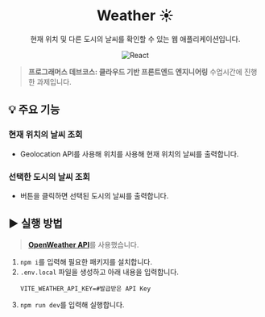 <div align="center">

# Weather ☀️

현재 위치 및 다른 도시의 날씨를 확인할 수 있는 웹 애플리케이션입니다.

![React](https://img.shields.io/badge/React-ffffff?style=flat-square&logo=react&logoColor=ffffff&labelColor=61dafb&color=61dafb)

</div>

> **프로그래머스 데브코스: 클라우드 기반 프론트엔드 엔지니어링** 수업시간에 진행한 과제입니다.

## 💡 주요 기능

### 현재 위치의 날씨 조회

- Geolocation API를 사용해 위치를 사용해 현재 위치의 날씨를 출력합니다.

### 선택한 도시의 날씨 조회

- 버튼을 클릭하면 선택된 도시의 날씨를 출력합니다.

## ▶️ 실행 방법

> [**OpenWeather API**](https://openweathermap.org/)를 사용했습니다.

1. `npm i`를 입력해 필요한 패키지를 설치합니다.
2. `.env.local` 파일을 생성하고 아래 내용을 입력합니다.
   ```shell
   VITE_WEATHER_API_KEY=#발급받은 API Key
   ```
3. `npm run dev`를 입력해 실행합니다.

